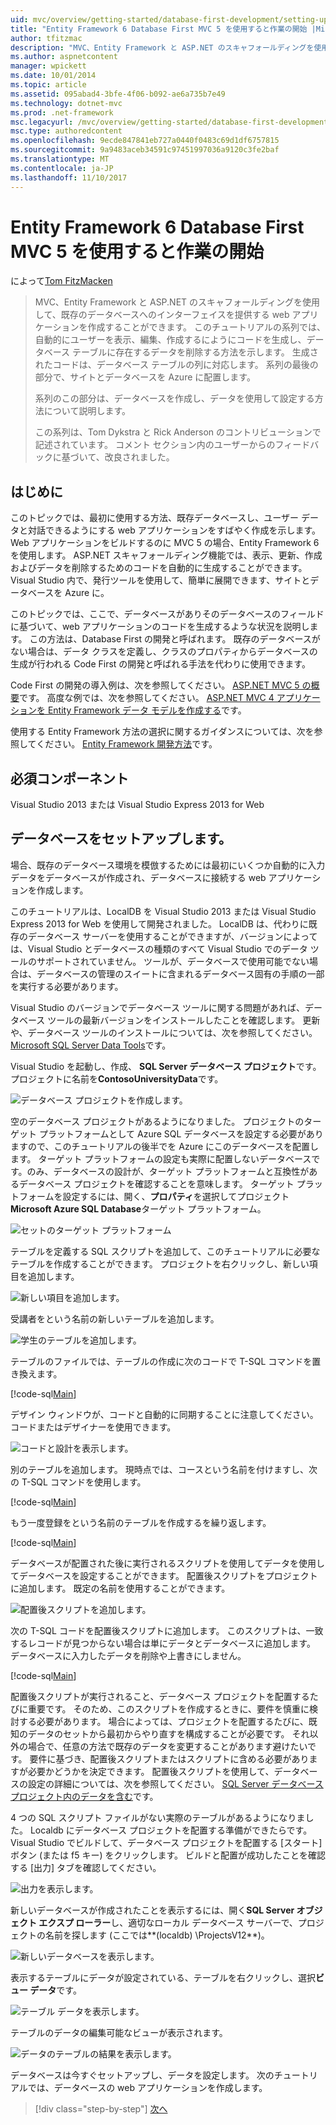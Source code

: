```yaml
---
uid: mvc/overview/getting-started/database-first-development/setting-up-database
title: "Entity Framework 6 Database First MVC 5 を使用すると作業の開始 |Microsoft ドキュメント"
author: tfitzmac
description: "MVC、Entity Framework と ASP.NET のスキャフォールディングを使用して、既存のデータベースへのインターフェイスを提供する web アプリケーションを作成することができます。 このチュートリアルの seri しています."
ms.author: aspnetcontent
manager: wpickett
ms.date: 10/01/2014
ms.topic: article
ms.assetid: 095abad4-3bfe-4f06-b092-ae6a735b7e49
ms.technology: dotnet-mvc
ms.prod: .net-framework
msc.legacyurl: /mvc/overview/getting-started/database-first-development/setting-up-database
msc.type: authoredcontent
ms.openlocfilehash: 9ecde847841eb727a0440f0483c69d1df6757815
ms.sourcegitcommit: 9a9483aceb34591c97451997036a9120c3fe2baf
ms.translationtype: MT
ms.contentlocale: ja-JP
ms.lasthandoff: 11/10/2017
---
```

<a name="getting-started-with-entity-framework-6-database-first-using-mvc-5"></a>Entity Framework 6 Database First MVC 5 を使用すると作業の開始
====================
によって[Tom FitzMacken](https://github.com/tfitzmac)

> MVC、Entity Framework と ASP.NET のスキャフォールディングを使用して、既存のデータベースへのインターフェイスを提供する web アプリケーションを作成することができます。 このチュートリアルの系列では、自動的にユーザーを表示、編集、作成するにようにコードを生成し、データベース テーブルに存在するデータを削除する方法を示します。 生成されたコードは、データベース テーブルの列に対応します。 系列の最後の部分で、サイトとデータベースを Azure に配置します。
> 
> 系列のこの部分は、データベースを作成し、データを使用して設定する方法について説明します。
> 
> この系列は、Tom Dykstra と Rick Anderson のコントリビューションで記述されています。 コメント セクション内のユーザーからのフィードバックに基づいて、改良されました。


## <a name="introduction"></a>はじめに

このトピックでは、最初に使用する方法、既存データベースし、ユーザー データと対話できるようにする web アプリケーションをすばやく作成を示します。 Web アプリケーションをビルドするのに MVC 5 の場合、Entity Framework 6 を使用します。 ASP.NET スキャフォールディング機能では、表示、更新、作成およびデータを削除するためのコードを自動的に生成することができます。 Visual Studio 内で、発行ツールを使用して、簡単に展開できます、サイトとデータベースを Azure に。

このトピックでは、ここで、データベースがありそのデータベースのフィールドに基づいて、web アプリケーションのコードを生成するような状況を説明します。 この方法は、Database First の開発と呼ばれます。 既存のデータベースがない場合は、データ クラスを定義し、クラスのプロパティからデータベースの生成が行われる Code First の開発と呼ばれる手法を代わりに使用できます。

Code First の開発の導入例は、次を参照してください。 [ASP.NET MVC 5 の概要](../introduction/getting-started.md)です。 高度な例では、次を参照してください。 [ASP.NET MVC 4 アプリケーションを Entity Framework データ モデルを作成する](../getting-started-with-ef-using-mvc/creating-an-entity-framework-data-model-for-an-asp-net-mvc-application.md)です。

使用する Entity Framework 方法の選択に関するガイダンスについては、次を参照してください。 [Entity Framework 開発方法](https://msdn.microsoft.com/en-us/library/ms178359.aspx#dbfmfcf)です。

## <a name="prerequisites"></a>必須コンポーネント

Visual Studio 2013 または Visual Studio Express 2013 for Web

## <a name="set-up-the-database"></a>データベースをセットアップします。

場合、既存のデータベース環境を模倣するためには最初にいくつか自動的に入力データをデータベースが作成され、データベースに接続する web アプリケーションを作成します。

このチュートリアルは、LocalDB を Visual Studio 2013 または Visual Studio Express 2013 for Web を使用して開発されました。 LocalDB は、代わりに既存のデータベース サーバーを使用することができますが、バージョンによっては、Visual Studio とデータベースの種類のすべて Visual Studio でのデータ ツールのサポートされていません。 ツールが、データベースで使用可能でない場合は、データベースの管理のスイートに含まれるデータベース固有の手順の一部を実行する必要があります。

Visual Studio のバージョンでデータベース ツールに関する問題があれば、データベース ツールの最新バージョンをインストールしたことを確認します。 更新や、データベース ツールのインストールについては、次を参照してください。 [Microsoft SQL Server Data Tools](https://msdn.microsoft.com/en-us/data/hh297027)です。

Visual Studio を起動し、作成、 **SQL Server データベース プロジェクト**です。 プロジェクトに名前を**ContosoUniversityData**です。

![データベース プロジェクトを作成します。](setting-up-database/_static/image1.png)

空のデータベース プロジェクトがあるようになりました。 プロジェクトのターゲット プラットフォームとして Azure SQL データベースを設定する必要がありますので、このチュートリアルの後半でを Azure にこのデータベースを配置します。 ターゲット プラットフォームの設定も実際に配置しないデータベースです。のみ、データベースの設計が、ターゲット プラットフォームと互換性があるデータベース プロジェクトを確認することを意味します。 ターゲット プラットフォームを設定するには、開く、**プロパティ**を選択してプロジェクト**Microsoft Azure SQL Database**ターゲット プラットフォーム。

![セットのターゲット プラットフォーム](setting-up-database/_static/image2.png)

テーブルを定義する SQL スクリプトを追加して、このチュートリアルに必要なテーブルを作成することができます。 プロジェクトを右クリックし、新しい項目を追加します。

![新しい項目を追加します。](setting-up-database/_static/image3.png)

受講者をという名前の新しいテーブルを追加します。

![学生のテーブルを追加します。](setting-up-database/_static/image4.png)

テーブルのファイルでは、テーブルの作成に次のコードで T-SQL コマンドを置き換えます。

[!code-sql[Main](setting-up-database/samples/sample1.sql)]

デザイン ウィンドウが、コードと自動的に同期することに注意してください。 コードまたはデザイナーを使用できます。

![コードと設計を表示します。](setting-up-database/_static/image5.png)

別のテーブルを追加します。 現時点では、コースという名前を付けますし、次の T-SQL コマンドを使用します。

[!code-sql[Main](setting-up-database/samples/sample2.sql)]

もう一度登録をという名前のテーブルを作成するを繰り返します。

[!code-sql[Main](setting-up-database/samples/sample3.sql)]

データベースが配置された後に実行されるスクリプトを使用してデータを使用してデータベースを設定することができます。 配置後スクリプトをプロジェクトに追加します。 既定の名前を使用することができます。

![配置後スクリプトを追加します。](setting-up-database/_static/image6.png)

次の T-SQL コードを配置後スクリプトに追加します。 このスクリプトは、一致するレコードが見つからない場合は単にデータとデータベースに追加します。 データベースに入力したデータを削除や上書きにしません。

[!code-sql[Main](setting-up-database/samples/sample4.sql)]

配置後スクリプトが実行されること、データベース プロジェクトを配置するたびに重要です。 そのため、このスクリプトを作成するときに、要件を慎重に検討する必要があります。 場合によっては、プロジェクトを配置するたびに、既知のデータのセットから最初からやり直すを構成することが必要です。 それ以外の場合で、任意の方法で既存のデータを変更することがあります避けたいです。 要件に基づき、配置後スクリプトまたはスクリプトに含める必要がありますが必要かどうかを決定できます。 配置後スクリプトを使用して、データベースの設定の詳細については、次を参照してください。 [SQL Server データベース プロジェクト内のデータを含む](https://blogs.msdn.com/b/ssdt/archive/2012/02/02/including-data-in-an-sql-server-database-project.aspx)です。

4 つの SQL スクリプト ファイルがない実際のテーブルがあるようになりました。 Localdb にデータベース プロジェクトを配置する準備ができたらです。 Visual Studio でビルドして、データベース プロジェクトを配置する [スタート] ボタン (または f5 キー) をクリックします。 ビルドと配置が成功したことを確認する [出力] タブを確認してください。

![出力を表示します。](setting-up-database/_static/image7.png)

新しいデータベースが作成されたことを表示するには、開く**SQL Server オブジェクト エクスプ ローラー**し、適切なローカル データベース サーバーで、プロジェクトの名前を探します (ここでは**(localdb) \ProjectsV12**)。

![新しいデータベースを表示します。](setting-up-database/_static/image8.png)

表示するテーブルにデータが設定されている、テーブルを右クリックし、選択**ビュー データ**です。

![テーブル データを表示します。](setting-up-database/_static/image9.png)

テーブルのデータの編集可能なビューが表示されます。

![データのテーブルの結果を表示します。](setting-up-database/_static/image10.png)

データベースは今すぐセットアップし、データを設定します。 次のチュートリアルでは、データベースの web アプリケーションを作成します。

>[!div class="step-by-step"]
[次へ](creating-the-web-application.md)
